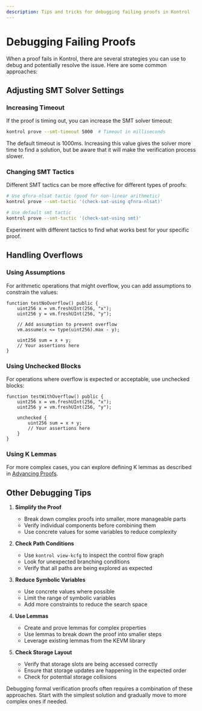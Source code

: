 ```yaml
---
description: Tips and tricks for debugging failing proofs in Kontrol
---
```


# Debugging Failing Proofs

When a proof fails in Kontrol, there are several strategies you can use to debug and potentially resolve the issue. Here are some common approaches:

## Adjusting SMT Solver Settings

### Increasing Timeout
If the proof is timing out, you can increase the SMT solver timeout:

```bash
kontrol prove --smt-timeout 5000  # Timeout in milliseconds
```

The default timeout is 1000ms. Increasing this value gives the solver more time to find a solution, but be aware that it will make the verification process slower.

### Changing SMT Tactics
Different SMT tactics can be more effective for different types of proofs:

```bash
# Use qfnra-nlsat tactic (good for non-linear arithmetic)
kontrol prove --smt-tactic '(check-sat-using qfnra-nlsat)'

# Use default smt tactic
kontrol prove --smt-tactic '(check-sat-using smt)'
```

Experiment with different tactics to find what works best for your specific proof.

## Handling Overflows

### Using Assumptions
For arithmetic operations that might overflow, you can add assumptions to constrain the values:

```solidity
function testNoOverflow() public {
    uint256 x = vm.freshUInt(256, "x");
    uint256 y = vm.freshUInt(256, "y");
    
    // Add assumption to prevent overflow
    vm.assume(x <= type(uint256).max - y);
    
    uint256 sum = x + y;
    // Your assertions here
}
```

### Using Unchecked Blocks
For operations where overflow is expected or acceptable, use unchecked blocks:

```solidity
function testWithOverflow() public {
    uint256 x = vm.freshUInt(256, "x");
    uint256 y = vm.freshUInt(256, "y");
    
    unchecked {
        uint256 sum = x + y;
        // Your assertions here
    }
}
```

### Using K Lemmas
For more complex cases, you can explore defining K lemmas as described in [Advancing Proofs](..guides/advancing-proofs/kevm-lemmas.md).

## Other Debugging Tips

1. **Simplify the Proof**
   - Break down complex proofs into smaller, more manageable parts
   - Verify individual components before combining them
   - Use concrete values for some variables to reduce complexity

2. **Check Path Conditions**
   - Use `kontrol view-kcfg` to inspect the control flow graph
   - Look for unexpected branching conditions
   - Verify that all paths are being explored as expected

3. **Reduce Symbolic Variables**
   - Use concrete values where possible
   - Limit the range of symbolic variables
   - Add more constraints to reduce the search space

4. **Use Lemmas**
   - Create and prove lemmas for complex properties
   - Use lemmas to break down the proof into smaller steps
   - Leverage existing lemmas from the KEVM library

5. **Check Storage Layout**
   - Verify that storage slots are being accessed correctly
   - Ensure that storage updates are happening in the expected order
   - Check for potential storage collisions

Debugging formal verification proofs often requires a combination of these approaches. Start with the simplest solution and gradually move to more complex ones if needed. 